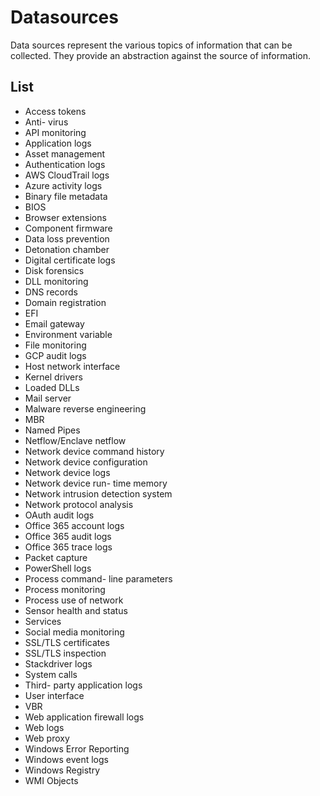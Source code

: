 # Datasources

Data sources represent the various topics of information that can be collected.
They provide an abstraction against the source of information.

## List

- Access tokens
- Anti- virus
- API monitoring
- Application logs
- Asset management
- Authentication logs
- AWS CloudTrail logs
- Azure activity logs
- Binary file metadata
- BIOS
- Browser extensions
- Component firmware
- Data loss prevention
- Detonation chamber
- Digital certificate logs
- Disk forensics
- DLL monitoring
- DNS records
- Domain registration
- EFI
- Email gateway
- Environment variable
- File monitoring
- GCP audit logs
- Host network interface
- Kernel drivers
- Loaded DLLs
- Mail server
- Malware reverse engineering
- MBR
- Named Pipes
- Netflow/Enclave netflow
- Network device command history
- Network device configuration
- Network device logs
- Network device run- time memory
- Network intrusion detection system
- Network protocol analysis
- OAuth audit logs
- Office 365 account logs
- Office 365 audit logs
- Office 365 trace logs
- Packet capture
- PowerShell logs
- Process command- line parameters
- Process monitoring
- Process use of network
- Sensor health and status
- Services
- Social media monitoring
- SSL/TLS certificates
- SSL/TLS inspection
- Stackdriver logs
- System calls
- Third- party application logs
- User interface
- VBR
- Web application firewall logs
- Web logs
- Web proxy
- Windows Error Reporting
- Windows event logs
- Windows Registry
- WMI Objects
